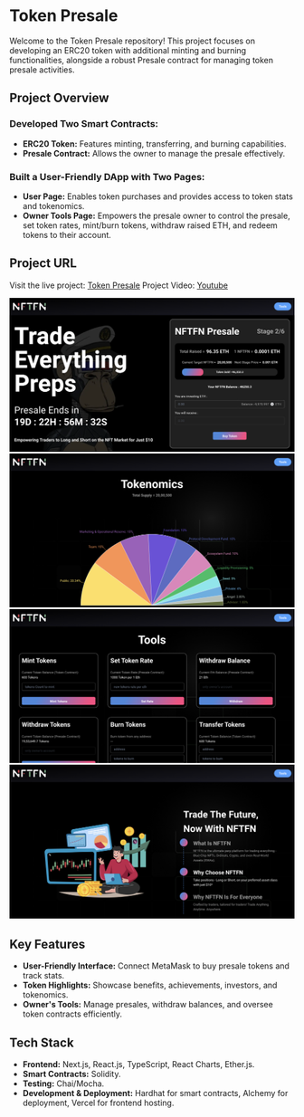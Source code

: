 # Token Presale

Welcome to the Token Presale repository! This project focuses on developing an ERC20 token with additional minting and burning functionalities, alongside a robust Presale contract for managing token presale activities.

## Project Overview

### Developed Two Smart Contracts:

- **ERC20 Token:** Features minting, transferring, and burning capabilities.
- **Presale Contract:** Allows the owner to manage the presale effectively.

### Built a User-Friendly DApp with Two Pages:

- **User Page:** Enables token purchases and provides access to token stats and tokenomics.
- **Owner Tools Page:** Empowers the presale owner to control the presale, set token rates, mint/burn tokens, withdraw raised ETH, and redeem tokens to their account.

## Project URL

Visit the live project: [Token Presale](https://token-presale3-0.vercel.app/)
Project Video: [Youtube](https://youtu.be/e0EPyMWoW5Q)

![Landing Section](readmeAssets/landingPage.png)
![Tokenomics Section](readmeAssets/tokenomicsChart.png)
![Presale Owner's Tools](readmeAssets/presaleOwnerTools.png)
![Travel with us](readmeAssets/tradeWithUS.png)

## Key Features

- **User-Friendly Interface:** Connect MetaMask to buy presale tokens and track stats.
- **Token Highlights:** Showcase benefits, achievements, investors, and tokenomics.
- **Owner's Tools:** Manage presales, withdraw balances, and oversee token contracts efficiently.

## Tech Stack

- **Frontend:** Next.js, React.js, TypeScript, React Charts, Ether.js.
- **Smart Contracts:** Solidity.
- **Testing:** Chai/Mocha.
- **Development & Deployment:** Hardhat for smart contracts, Alchemy for deployment, Vercel for frontend hosting.
